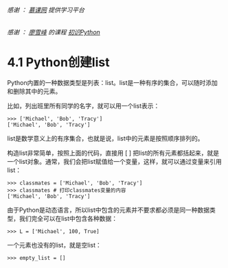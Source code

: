 ###### 感谢 ： [慕课网](https://www.imooc.com "慕课网-程序员的梦工厂") 提供学习平台
###### 感谢 ： [廖雪峰](https://www.imooc.com/u/292120/courses?sort=publish "廖雪峰的课程") 的课程 [初识Python]( https://www.imooc.com/learn/177 "初识Python")

# 4.1 Python创建list

Python内置的一种数据类型是列表：list。list是一种有序的集合，可以随时添加和删除其中的元素。

比如，列出班里所有同学的名字，就可以用一个list表示：

    >>> ['Michael', 'Bob', 'Tracy']
    ['Michael', 'Bob', 'Tracy']

list是数学意义上的有序集合，也就是说，list中的元素是按照顺序排列的。

构造list非常简单，按照上面的代码，直接用 [ ] 把list的所有元素都括起来，就是一个list对象。通常，我们会把list赋值给一个变量，这样，就可以通过变量来引用list：

    >>> classmates = ['Michael', 'Bob', 'Tracy']
    >>> classmates # 打印classmates变量的内容
    ['Michael', 'Bob', 'Tracy']

由于Python是动态语言，所以list中包含的元素并不要求都必须是同一种数据类型，我们完全可以在list中包含各种数据：

    >>> L = ['Michael', 100, True]

一个元素也没有的list，就是空list：

    >>> empty_list = []

